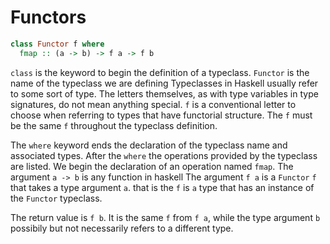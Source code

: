 # Functors

```haskell
class Functor f where
  fmap :: (a -> b) -> f a -> f b
```

`class` is the keyword to begin the definition of a typeclass.
`Functor` is the name of the typeclass we are defining
Typeclasses in Haskell usually refer to some sort of type. The letters
themselves, as with type variables in type signatures, do not mean anything
special. `f` is a conventional letter to choose when referring to types that
have functorial structure. The `f` must be the same `f` throughout the 
typeclass definition.

The `where` keyword ends the declaration of the typeclass name and associated
types. After the `where` the operations provided by the typeclass are listed.
We begin the declaration of an operation named `fmap`.
The argument `a -> b` is any function in haskell
The argument `f a` is a `Functor` `f` that takes a type argument `a`. that is
the `f` is `a` type that has an instance of the `Functor` typeclass.

The return value is `f b`. It is the same `f` from `f a`, while the type argument `b`
possibily but not necessarily refers to a different type.



